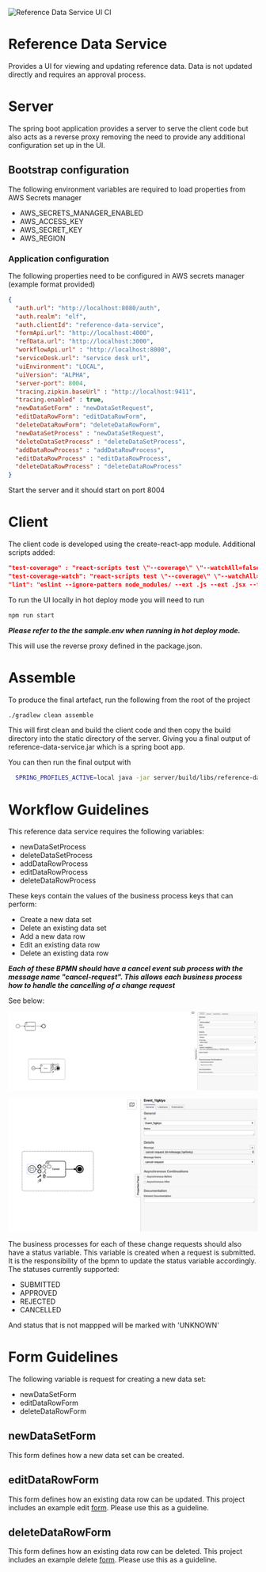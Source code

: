 ![Reference Data Service UI CI](https://github.com/DigitalPatterns/reference-data-service/workflows/Reference%20Data%20Service%20UI%20CI/badge.svg)

# Reference Data Service

Provides a UI for viewing and updating reference data. Data is not updated directly and requires an approval process.

# Server

The spring boot application provides a server to serve the client code but also 
acts as a reverse proxy removing the need to provide any additional configuration set up in the UI.

## Bootstrap configuration

The following environment variables are required to load properties from AWS Secrets manager

* AWS_SECRETS_MANAGER_ENABLED
* AWS_ACCESS_KEY
* AWS_SECRET_KEY
* AWS_REGION

### Application configuration

The following properties need to be configured in AWS secrets manager (example format provided)
```json
{
  "auth.url": "http://localhost:8080/auth",
  "auth.realm": "elf",
  "auth.clientId": "reference-data-service",
  "formApi.url": "http://localhost:4000",
  "refData.url": "http://localhost:3000",
  "workflowApi.url" : "http://localhost:8000",
  "serviceDesk.url": "service desk url",
  "uiEnvironment": "LOCAL",
  "uiVersion": "ALPHA",
  "server-port": 8004,
  "tracing.zipkin.baseUrl" : "http://localhost:9411",
  "tracing.enabled" : true,
  "newDataSetForm" : "newDataSetRequest",
  "editDataRowForm": "editDataRowForm",
  "deleteDataRowForm": "deleteDataRowForm",
  "newDataSetProcess" : "newDataSetRequest",
  "deleteDataSetProcess" : "deleteDataSetProcess",
  "addDataRowProcess" : "addDataRowProcess",
  "editDataRowProcess" : "editDataRowProcess",
  "deleteDataRowProcess" : "deleteDataRowProcess"
}
```

Start the server and it should start on port 8004

# Client

The client code is developed using the create-react-app module. Additional scripts added:

```json
"test-coverage" : "react-scripts test \"--coverage\" \"--watchAll=false\"",
"test-coverage-watch": "react-scripts test \"--coverage\" \"--watchAll=true\"",
"lint": "eslint --ignore-pattern node_modules/ --ext .js --ext .jsx --fix src"
```

To run the UI locally in hot deploy mode you will need to run

```bash
npm run start
```

***Please refer to the the sample.env when running in hot deploy mode.***

This will use the reverse proxy defined in the package.json.  


# Assemble

To produce the final artefact, run the following from the root of the project

```bash
./gradlew clean assemble
```

This will first clean and build the client code and then copy the build directory into the static directory of the server. Giving you a final output of
reference-data-service.jar which is a spring boot app.

You can then run the final output with

```bash
  SPRING_PROFILES_ACTIVE=local java -jar server/build/libs/reference-data-service.jar
```


# Workflow Guidelines

This reference data service requires the following variables:

* newDataSetProcess
* deleteDataSetProcess
* addDataRowProcess
* editDataRowProcess
* deleteDataRowProcess

These keys contain the values of the business process keys that can perform:

* Create a new data set
* Delete an existing data set
* Add a new data row
* Edit an existing data row
* Delete an existing data row


***Each of these BPMN should have a cancel event sub process with the message name "cancel-request". This allows each
business process how to handle the cancelling of a change request***

See below:

![Cancel event subprocss](docs/bpmn.png "Cancel Event Sub Process")

![Cancel message](docs/cancelmessage.png "Cancel Message")

The business processes for each of these change requests should also have a status variable. This variable is created
when a request is submitted. It is the responsibility of the bpmn to update the status variable accordingly. The
statuses currently supported:

* SUBMITTED
* APPROVED
* REJECTED
* CANCELLED

And status that is not mappped will be marked with 'UNKNOWN'


# Form Guidelines

The following variable is request for creating a new data set:

* newDataSetForm 
* editDataRowForm
* deleteDataRowForm

## newDataSetForm

This form defines how a new data set can be created. 

## editDataRowForm

This form defines how an existing data row can be updated. This project includes an example edit [form](/docs/forms/editDataRow.json). Please use this
as a guideline.

## deleteDataRowForm

This form defines how an existing data row can be deleted. This project includes an example delete [form](/docs/forms/deleteDataRow.json). Please use this
as a guideline.

